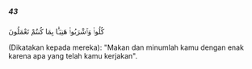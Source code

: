 ##### 43

<span class="ayah">كُلُوا۟ وَٱشْرَبُوا۟ هَنِيٓـًٔۢا بِمَا كُنتُمْ تَعْمَلُونَ</span>

<span class="ayah_translation">(Dikatakan kepada mereka): "Makan dan minumlah kamu dengan enak karena apa yang telah kamu kerjakan".</span>
